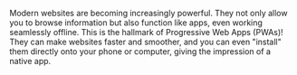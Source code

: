 Modern websites are becoming increasingly powerful. They not only allow you to browse information but also function like apps, even working seamlessly offline. This is the hallmark of Progressive Web Apps (PWAs)! They can make websites faster and smoother, and you can even "install" them directly onto your phone or computer, giving the impression of a native app.
